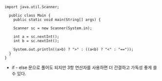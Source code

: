 ```
import java.util.Scanner;

  public class Main {
    public static void main(String[] args) {
    
    Scanner sc = new Scanner(System.in);
    
    int a = sc.nextInt();
    int b = sc.nextInt();

    System.out.println((a>b) ? ">" : ((a<b) ? "<" : "=="));
  }
}
```



- if - else 문으로 풀어도 되지만 3항 연산자를 사용하면 더 간결하고 가독성 좋게 쓸 수 있다.

